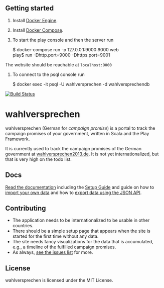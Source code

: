 ## Getting started

1. Install [Docker Engine](https://docs.docker.com/install/).
1. Install [Docker Compose](https://docs.docker.com/compose/install/).

1. To start the play console and then the server run

    $ docker-compose run -p 127.0.0.1:9000:9000 web    
    play$ run -Dhttp.port=9000 -Dhttps.port=9001

The website should be reachable at `localhost:9000`

1. To connect to the psql console run

    $ docker exec -it <container> psql -U wahlversprechen -d wahlversprechendb

[![Build Status](https://travis-ci.org/stheophil/wahlversprechen.svg?branch=master)](https://travis-ci.org/stheophil/wahlversprechen)

# wahlversprechen

wahlversprechen (German for _campaign promise_) is a portal to track the campaign promises of your government, written in Scala and the Play Framework.

It is currently used to track the campaign promises of the German government at [wahlversprechen2013.de](http://www.wahlversprechen2013.de). It is not yet internationalized, but that is very high on the todo list.

## Docs

[Read the documentation](http://wahlversprechen.readthedocs.org/en/latest/) including the [Setup Guide](http://wahlversprechen.readthedocs.org/en/latest/setupguide/) and guide on how to [import your own data](http://wahlversprechen.readthedocs.org/en/latest/dataimport/) and how to [export data using the JSON API](http://wahlversprechen.readthedocs.org/en/latest/dataexport/).

## Contributing

- The application needs to be internationalized to be usable in other countries.
- There should be a simple setup page that appears when the site is started for the first time without any data.
- The site needs fancy visualizations for the data that is accumulated, e.g., a timeline of the fulfilled campaign promises.
- As always, [see the issues list](https://github.com/stheophil/wahlversprechen/issues/) for more.

## License

wahlversprechen is licensed under the MIT License.

